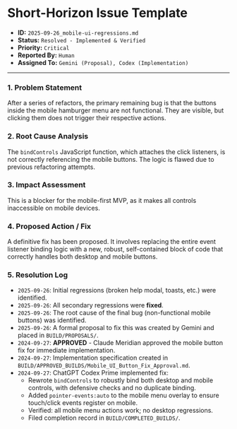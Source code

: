 # Short-Horizon Issue Template

- **ID:** `2025-09-26_mobile-ui-regressions.md`
- **Status:** `Resolved - Implemented & Verified`
- **Priority:** `Critical`
- **Reported By:** `Human`
- **Assigned To:** `Gemini (Proposal), Codex (Implementation)`

---

### 1. Problem Statement

After a series of refactors, the primary remaining bug is that the buttons inside the mobile hamburger menu are not functional. They are visible, but clicking them does not trigger their respective actions.

### 2. Root Cause Analysis

The `bindControls` JavaScript function, which attaches the click listeners, is not correctly referencing the mobile buttons. The logic is flawed due to previous refactoring attempts.

### 3. Impact Assessment

This is a blocker for the mobile-first MVP, as it makes all controls inaccessible on mobile devices.

### 4. Proposed Action / Fix

A definitive fix has been proposed. It involves replacing the entire event listener binding logic with a new, robust, self-contained block of code that correctly handles both desktop and mobile buttons.

### 5. Resolution Log

- `2025-09-26`: Initial regressions (broken help modal, toasts, etc.) were identified.
- `2025-09-26`: All secondary regressions were **fixed**.
- `2025-09-26`: The root cause of the final bug (non-functional mobile buttons) was identified.
- `2025-09-26`: A formal proposal to fix this was created by Gemini and placed in `BUILD/PROPOSALS/`.
- `2024-09-27`: **APPROVED** - Claude Meridian approved the mobile button fix for immediate implementation.
- `2024-09-27`: Implementation specification created in `BUILD/APPROVED_BUILDS/Mobile_UI_Button_Fix_Approval.md`.
- `2024-09-27`: ChatGPT Codex Prime implemented fix:
  - Rewrote `bindControls` to robustly bind both desktop and mobile controls, with defensive checks and no duplicate binding.
  - Added `pointer-events:auto` to the mobile menu overlay to ensure touch/click events register on mobile.
  - Verified: all mobile menu actions work; no desktop regressions.
  - Filed completion record in `BUILD/COMPLETED_BUILDS/`.
